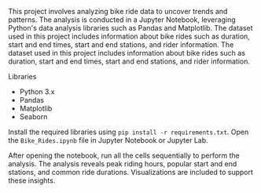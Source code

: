 This project involves analyzing bike ride data to uncover trends and patterns. The analysis is conducted in a Jupyter Notebook, leveraging Python's data analysis libraries such as Pandas and Matplotlib.
The dataset used in this project includes information about bike rides such as duration, start and end times, start and end stations, and rider information.
The dataset used in this project includes information about bike rides such as duration, start and end times, start and end stations, and rider information.

Libraries
- Python 3.x
- Pandas
- Matplotlib
- Seaborn

Install the required libraries using `pip install -r requirements.txt`.
Open the `Bike_Rides.ipynb` file in Jupyter Notebook or Jupyter Lab.

After opening the notebook, run all the cells sequentially to perform the analysis.
The analysis reveals peak riding hours, popular start and end stations, and common ride durations. Visualizations are included to support these insights.
